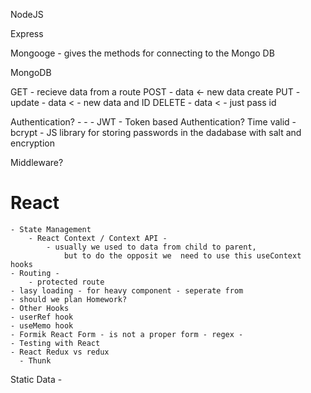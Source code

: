 NodeJS

Express

Mongooge - gives the methods for connecting to the Mongo DB

MongoDB

GET -  recieve data from a route 
POST - data <- new data create
PUT - update - data < - new data and ID
DELETE - data < - just pass id 

Authentication?
    - 
    - 
    - JWT - Token based Authentication? Time valid
    - bcrypt -  JS library for storing passwords in the dadabase with salt and encryption

Middleware?


# React 
    - State Management
        - React Context / Context API - 
            - usually we used to data from child to parent,
                but to do the opposit we  need to use this useContext hooks
    - Routing - 
        - protected route 
    - lasy loading - for heavy component - seperate from 
    - should we plan Homework?
    - Other Hooks 
    - userRef hook
    - useMemo hook
    - Formik React Form - is not a proper form - regex - 
    - Testing with React 
    - React Redux vs redux
      - Thunk 

Static Data - 


